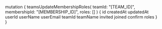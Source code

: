 mutation {
    teamsUpdateMembershipRoles(
        teamId: "[TEAM_ID]",
        membershipId: "[MEMBERSHIP_ID]",
        roles: []
    ) {
        id
        createdAt
        updatedAt
        userId
        userName
        userEmail
        teamId
        teamName
        invited
        joined
        confirm
        roles
    }
}
